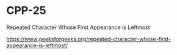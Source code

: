 # CPP-25
Repeated Character Whose First Appearance is Leftmost



https://www.geeksforgeeks.org/repeated-character-whose-first-appearance-is-leftmost/
